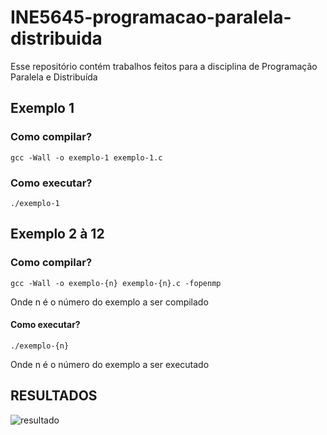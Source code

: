 # INE5645-programacao-paralela-distribuida
Esse repositório contém trabalhos feitos para a disciplina de Programação Paralela e Distribuída

## Exemplo 1

### Como compilar?
```gcc -Wall -o exemplo-1 exemplo-1.c```

### Como executar?
```./exemplo-1```

## Exemplo 2 à 12

### Como compilar?
```gcc -Wall -o exemplo-{n} exemplo-{n}.c -fopenmp```

Onde n é o número do exemplo a ser compilado

#### Como executar?
```./exemplo-{n} ```

Onde n é o número do exemplo a ser executado


## RESULTADOS
![resultado](https://github.com/marianyfs/INE5645-programacao-paralela-distribuida/blob/main/a3/resultado.png)